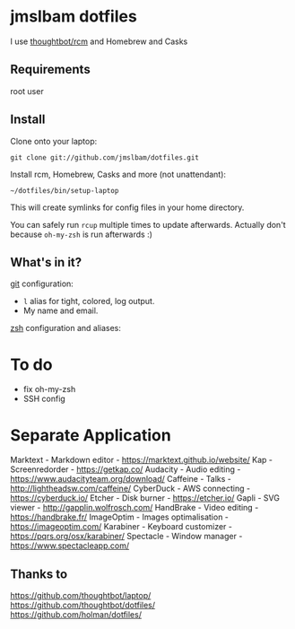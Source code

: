 jmslbam dotfiles
===============

I use [thoughtbot/rcm](https://github.com/thoughtbot/rcm) and Homebrew and Casks

Requirements
------------

root user


Install
-------

Clone onto your laptop:

    git clone git://github.com/jmslbam/dotfiles.git




Install rcm, Homebrew, Casks and more (not unattendant):

	~/dotfiles/bin/setup-laptop



This will create symlinks for config files in your home directory.

You can safely run `rcup` multiple times to update afterwards. Actually don't because `oh-my-zsh` is run afterwards :)

What's in it?
-------------


[git](http://git-scm.com/) configuration:

* `l` alias for tight, colored, log output.
* My name and email.

[zsh](http://zsh.sourceforge.net/FAQ/zshfaq01.html) configuration and aliases:


# To do 
 - fix oh-my-zsh
 - SSH config
 
# Separate Application
Marktext - Markdown editor - https://marktext.github.io/website/
Kap - Screenredorder - https://getkap.co/
Audacity - Audio editing - https://www.audacityteam.org/download/
Caffeine - Talks - http://lightheadsw.com/caffeine/
CyberDuck - AWS connecting - https://cyberduck.io/
Etcher - Disk burner - https://etcher.io/
Gapli - SVG viewer - http://gapplin.wolfrosch.com/
HandBrake - Video editing - https://handbrake.fr/
ImageOptim - Images optimalisation - https://imageoptim.com/
Karabiner - Keyboard customizer - https://pqrs.org/osx/karabiner/
Spectacle - Window manager - https://www.spectacleapp.com/

Thanks to
---------
https://github.com/thoughtbot/laptop/  
https://github.com/thoughtbot/dotfiles/  
https://github.com/holman/dotfiles/  
